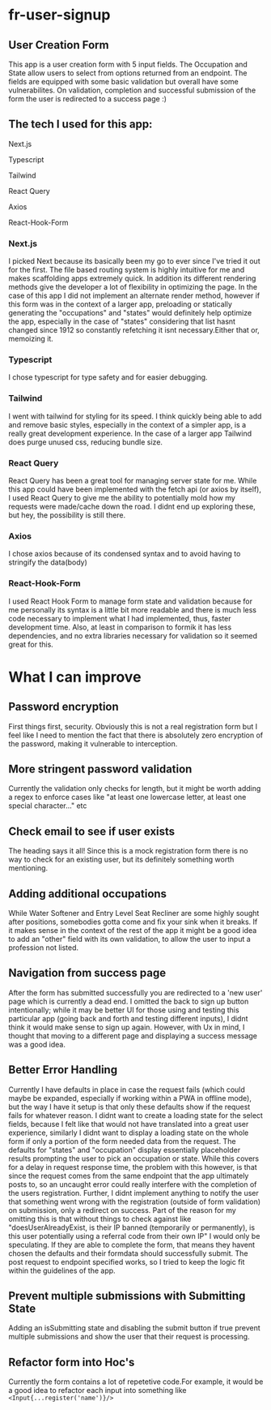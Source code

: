 # fr-user-signup

## User Creation Form

This app is a user creation form with 5 input fields. The Occupation and State allow users to select from options returned from
an endpoint. The fields are equipped with some basic validation but overall have some vulnerabilites. On validation, completion and successful submission of the form the user is redirected to a success page :)

## The tech I used for this app:

Next.js

Typescript

Tailwind

React Query

Axios

React-Hook-Form

### Next.js

I picked Next because its basically been my go to ever since I've tried it out for the first. The file based routing system
is highly intuitive for me and makes scaffolding apps extremely quick. In addition its different rendering methods give the
developer a lot of flexibility in optimizing the page. In the case of this app I did not implement an alternate render method,
however if this form was in the context of a larger app, preloading or statically generating the "occupations" and "states"
would definitely help optimize the app, especially in the case of "states" considering that list hasnt changed since 1912 so
constantly refetching it isnt necessary.Either that or, memoizing it.

### Typescript

I chose typescript for type safety and for easier debugging.

### Tailwind

I went with tailwind for styling for its speed. I think quickly being able to add and remove basic styles, especially in
the context of a simpler app, is a really great development experience. In the case of a larger app Tailwind does purge unused
css, reducing bundle size.

### React Query

React Query has been a great tool for managing server state for me. While this app could have been implemented with the fetch
api (or axios by itself), I used React Query to give me the ability to potentially mold how my requests were made/cache down the
road. I didnt end up exploring these, but hey, the possibility is still there.

### Axios

I chose axios because of its condensed syntax and to avoid having to stringify the data(body)

### React-Hook-Form

I used React Hook Form to manage form state and validation because for me personally its syntax is a
little bit more readable and there is much less code necessary to implement what I had implemented,
thus, faster development time. Also, at least in comparison to formik it has less dependencies, and no extra libraries necessary
for validation so it seemed great for this.

# What I can improve

## Password encryption

First things first, security. Obviously this is not a real registration form but I feel like I need to mention the fact that there is absolutely zero encryption of the password, making it vulnerable to interception.

## More stringent password validation

Currently the validation only checks for length, but it might be worth adding a regex to enforce cases like "at least one lowercase letter, at least one special character..." etc

## Check email to see if user exists

The heading says it all! Since this is a mock registration form there is no
way to check for an existing user, but its definitely something worth mentioning.

## Adding additional occupations

While Water Softener and Entry Level Seat Recliner are some highly sought after positions, somebodies gotta come and fix your sink when it breaks. If
it makes sense in the context of the rest of the app it might be a good idea to add an "other" field with its own validation, to allow the user
to input a profession not listed.

## Navigation from success page

After the form has submitted successfully you are redirected to a 'new user' page which is currently a dead end. I omitted the back to sign up button intentionally; while it may be better UI for those using and testing this particular app (going back and forth and testing different inputs), I didnt think it would make sense to sign up again. However, with Ux in mind, I thought that moving to a different page and displaying a success message was a good idea.

## Better Error Handling

Currently I have defaults in place in case the request fails (which could maybe be expanded, especially if working within a PWA in offline mode), but the way I have it setup is that only these defaults show if the request fails for whatever reason.
I didnt want to create a loading state for the select fields, because I felt like that would not have translated into a great user experience, similarly I didnt want to display a loading state on the whole form if only a portion of the form needed data from the request. The defaults for "states" and "occupation" display essentially placeholder results prompting the user to pick an occupation or state. While this covers for a delay in request response time, the problem with this however, is that since the request comes from the same endpoint that the app ultimately posts to, so an uncaught error could really interfere with the completion of the users registration. Further, I didnt implement anything to notify the user that something went wrong with the registration (outside of form validation) on submission, only a redirect on success. Part of the reason for my omitting this is that without things to check against like "doesUserAlreadyExist, is their IP banned (temporarily or permanently), is this user potentially using a referral code from their own IP" I would only be speculating. If they are able to complete the form, that means they havent chosen the defaults and their formdata should successfully submit. The post request to endpoint specified works, so I tried to keep the logic fit within the guidelines of the app.

## Prevent multiple submissions with Submitting State

Adding an isSubmitting state and disabling the submit button if true prevent multiple submissions and show the user that their request is processing.

## Refactor form into Hoc's

Currently the form contains a lot of repetetive code.For example, it would be a good idea to refactor each input into something like `<Input{...register('name')}/>`
